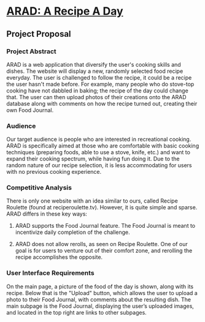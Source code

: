 # [ARAD: A Recipe A Day](https://a-recipe-a-day.herokuapp.com/)
## Project Proposal
 
### Project Abstract
ARAD is a web application that diversify the user's cooking skills and dishes. The website will display a new, randomly selected food recipe everyday. The user is challenged to follow the recipe, it could be a recipe the user hasn't made before. For example, many people who do stove-top cooking have not dabbled in baking; the recipe of the day could change that. The user can then upload photos of their creations onto the ARAD database along with comments on how the recipe turned out, creating their own Food Journal.
 
### Audience
Our target audience is people who are interested in recreational cooking. ARAD is specifically aimed at those who are comfortable with basic cooking techniques (preparing foods, able to use a stove, knife, etc.) and want to expand their cooking spectrum, while having fun doing it. Due to the random nature of our recipe selection, it is less accommodating for users with no previous cooking experience.
 
### Competitive Analysis
There is only one website with an idea similar to ours, called Recipe Roulette (found at reciperoulette.tv). However, it is quite simple and sparse. ARAD differs in these key ways:
 
1) ARAD supports the Food Journal feature. The Food Journal is meant to incentivize daily completion of the challenge.
 
2) ARAD does not allow rerolls, as seen on Recipe Roulette. One of our goal is for users to venture out of their comfort zone, and rerolling the recipe accomplishes the opposite.
 
### User Interface Requirements
On the main page, a picture of the food of the day is shown, along with its recipe. Below that is the "Upload" button, which allows the user to upload a photo to their Food Journal, with comments about the resulting dish. The main subpage is the Food Journal, displaying the user’s uploaded images, and located in the top right are links to other subpages.  
